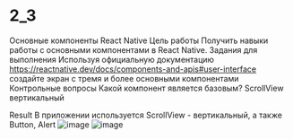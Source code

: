 # 2_3
Основные компоненты React Native
Цель работы
Получить навыки работы с основными компонентами в React Native.
Задания для выполнения
Используя официальную документацию https://reactnative.dev/docs/components-and-apis#user-interface создайте экран с тремя и более основными компонентами
Контрольные вопросы
Какой компонент является базовым?
 ScrollView вертикальный

Result
В приложении используется  ScrollView -  вертикальный, а также Button, Alert
![image](https://user-images.githubusercontent.com/70998909/163499766-661b00f7-a761-4bcd-a219-eefd66488eb7.png)
![image](https://user-images.githubusercontent.com/70998909/163499794-717fcc6b-be7f-4ab2-b31b-2a7b3d8c5709.png)
